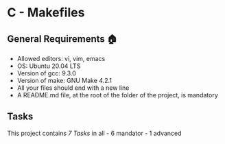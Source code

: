 # C - Makefiles

## General Requirements :house:

  - Allowed editors: vi, vim, emacs
  - OS: Ubuntu 20.04 LTS
  - Version of gcc: 9.3.0
  - Version of make: GNU Make 4.2.1
  - All your files should end with a new line
  - A README.md file, at the root of the folder of the project, is mandatory

## Tasks
  This project contains *7 Tasks* in all
	- 6 mandator
	- 1 advanced
